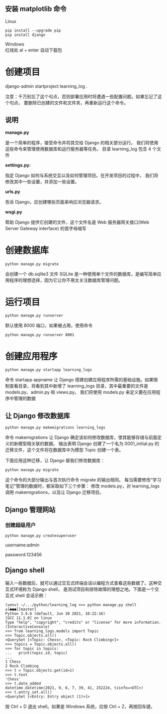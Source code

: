 ## 安装 matplotlib 命令
Linux  
```
pip install --upgrade pip
pip install django
```

Windows  
红线处 al + enter 自动下载包

# 创建项目

django-admin startproject learning_log .

注意：千万别忘了这个句点，否则部署应用时将遭遇一些配置问题。如果忘记了这个句点，
要删除已创建的文件和文件夹，再重新运行这个命令。

## 说明
**manage.py**

是一个简单的程序，接受命令并将其交给 Django 的相关部分运行。
我们将使用这些命令来管理使用数据库和运行服务器等任务。
目录 learning_log 包含 4 个文件

**settings.py:**

指定 Django 如何与系统交互以及如何管理项目。在开发项目的过程中，
我们将修改其中一些设置，并添加一些设置。

**urls.py**

告诉 Django，应创建哪些页面来响应浏览器请求。

**wsgi.py**

帮助 Django 提供它创建的文件，这个文件名是 Web 服务器网关接口(Web Server Gateway interface)
的首字母缩写

# 创建数据库
```
python manage.py migrate
```
会创建一个 db.sqlite3 文件
SQLite 是一种使用单个文件的数据库，是编写简单应用程序的理想选择，因为它让你不用太关注数据库管理问题。

# 运行项目
```
python manage.py runserver
```
默认使用 8000 端口，如果被占用，使用命令
```
python manage.py runserver 8001
```

# 创建应用程序
```
python manage.py startapp learning_logs
```
命令 startapp appname 让 Django 搭建创建应用程序所需的基础设施。如果限制查看目录，将看到其中新增了
learning_logs 目录，其中最重要的文件是 models.py、admin.py 和 views.py。
我们将使用 models.py 来定义要在应用程序中管理的数据

## 让 Django 修改数据库
```
python manage.py makemigrations learning_logs
```
命令 makemigrations 让 Django 确定该如何修改数据库，使其能够存储与前面定义的新模型相关联的数据。
输出表明 Django 创建了一个名为 0001_initial.py 的迁移文件，这个文件将在数据库中为模型 Topic 创建一个表。

下面应用这种迁移，让 Django 替我们修改数据库：
```
python manage.py migrate
```
这个命令的大部分输出与首次执行命令 migrate 的输出相同。
每当需要修改“学习笔记”管理的数据时，都采取如下三个步骤：
修改 models.py，对 learning_logs 调用 makemigrations，以及让 Django 迁移项目。

## Django 管理网站
### 创建超级用户
```
python manage.py createsuperuser
```
username:admin

password:123456

## Django shell
输入一些数据后，就可以通过交互式终端会话以编程方式查看这些数据了。这种交互式环境称为 Django shell，
是测试项目和排除故障的理想之地。下面是一个交互式 shell 会话示例：
```
(venv) ~/.../python/learning_log >>> python manage.py shell                                                                                                         ±[●●●][master]
Python 3.9.6 (default, Jun 30 2021, 10:22:16)
[GCC 11.1.0] on linux
Type "help", "copyright", "credits" or "license" for more information.
(InteractiveConsole)
>>> from learning_logs.models import Topic
>>> Topic.objects.all()
<QuerySet [<Topic: Chess>, <Topic: Rock Climbing>]>
>>> topics = Topic.objects.all()
>>> for topic in topics:
...   print(topic.id, topic)
...
1 Chess
2 Rock Climbing
>>> t = Topic.objects.get(id=1)
>>> t.text
'Chess'
>>> t.date_added
datetime.datetime(2021, 9, 6, 7, 39, 41, 252224, tzinfo=<UTC>)
>>> t.entry_set.all()
<QuerySet [<Entry: Entry object (1)>]>
```
按 Ctrl + D 退出 shell。如果是 Windows 系统，应按 Ctrl + Z，再按回车键。

